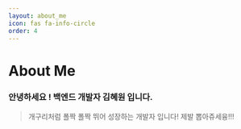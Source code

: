 ```yaml
---
layout: about_me
icon: fas fa-info-circle
order: 4
---
```

# About Me

### **안녕하세요 ! 백엔드 개발자 김혜원 입니다.**
> 개구리처럼 폴짝 폴짝 뛰어 성장하는 개발자 입니다! 제발 뽑아쥬세융!!!

<br/><br/><br/>

